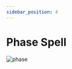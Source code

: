 ```yaml
---
sidebar_position: 4
---
```


# Phase Spell

![phase](https://vwiki.valorserver.com/api/item/picture/phase%20spell)
